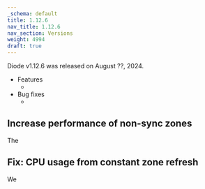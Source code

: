 ```yaml
---
_schema: default
title: 1.12.6
nav_title: 1.12.6
nav_section: Versions
weight: 4994
draft: true
---
```

Diode v1.12.6 was released on August ??, 2024.

* Features
  * &nbsp;
* Bug fixes
  * &nbsp;

## Increase performance of non-sync zones

The

## Fix: CPU usage from constant zone refresh

We